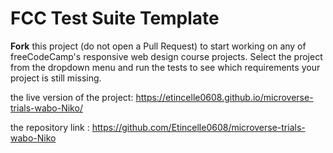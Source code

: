 # FCC Test Suite Template

**Fork** this project (do not open a Pull Request) to start working on any of freeCodeCamp's responsive web design course projects. Select the project from the dropdown menu and run the tests to see which requirements your project is still missing.

the live version of the project: https://etincelle0608.github.io/microverse-trials-wabo-Niko/

the repository link : https://github.com/Etincelle0608/microverse-trials-wabo-Niko
